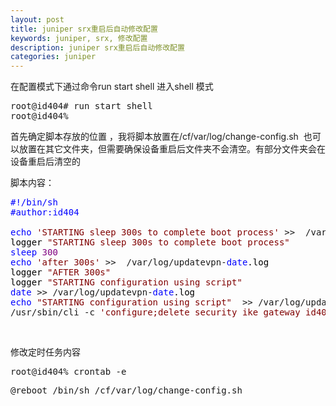 ```yaml
---
layout: post
title: juniper srx重启后自动修改配置
keywords: juniper, srx, 修改配置
description: juniper srx重启后自动修改配置
categories: juniper
---
```


在配置模式下通过命令run start shell 进入shell 模式
<div class="cnblogs_code">
<pre>root@id404# run start shell
root@id404%</pre>
</div>
<p>首先确定脚本存放的位置 ，我将脚本放置在/cf/var/log/change-config.sh &nbsp;也可以放置在其它文件夹，但需要确保设备重启后文件夹不会清空。有部分文件夹会在设备重启后清空的</p>
<p>脚本内容：</p>
<div class="cnblogs_code">
<pre><span style="color: #0000ff;">#!/bin/sh<br />#author:id404<br /><br />echo</span> <span style="color: #800000;">'</span><span style="color: #800000;">STARTING sleep 300s to complete boot process</span><span style="color: #800000;">'</span> &gt;&gt;  /var/log/updatevpn-<span style="color: #0000ff;">date</span><span style="color: #000000;">.log
logger </span><span style="color: #800000;">"</span><span style="color: #800000;">STARTING sleep 300s to complete boot process</span><span style="color: #800000;">"</span>
<span style="color: #0000ff;">sleep</span> <span style="color: #800080;">300</span>
<span style="color: #0000ff;">echo</span> <span style="color: #800000;">'</span><span style="color: #800000;">after 300s</span><span style="color: #800000;">'</span> &gt;&gt;  /var/log/updatevpn-<span style="color: #0000ff;">date</span><span style="color: #000000;">.log
logger </span><span style="color: #800000;">"</span><span style="color: #800000;">AFTER 300s</span><span style="color: #800000;">"</span><span style="color: #000000;">
logger </span><span style="color: #800000;">"</span><span style="color: #800000;">STARTING configuration using script</span><span style="color: #800000;">"</span>
<span style="color: #0000ff;">date</span> &gt;&gt; /var/log/updatevpn-<span style="color: #0000ff;">date</span><span style="color: #000000;">.log
</span><span style="color: #0000ff;">echo</span> <span style="color: #800000;">"</span><span style="color: #800000;">STARTING configuration using script</span><span style="color: #800000;">"</span>  &gt;&gt; /var/log/updatevpn-<span style="color: #0000ff;">date</span><span style="color: #000000;">.log
</span>/usr/sbin/cli -c <span style="color: #800000;">'</span><span style="color: #800000;">configure;delete security ike gateway id404-sdwan-gw address;set security ike gateway id404-sdwan-gw address vpn.id404.cn;commit comment "Commit by script updatevpn address"</span><span style="color: #800000;">'</span></pre>
</div>
<p>&nbsp;</p>
<p>修改定时任务内容</p>
<div class="cnblogs_code">
<pre>root@id404% crontab -e</pre>
</div>
<div class="cnblogs_code">
<pre>@reboot /bin/sh /cf/var/log/change-config.sh</pre>
</div>
    
